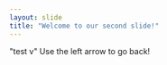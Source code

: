 ```yaml
---
layout: slide
title: "Welcome to our second slide!"
---
```

"test v"
Use the left arrow to go back!
